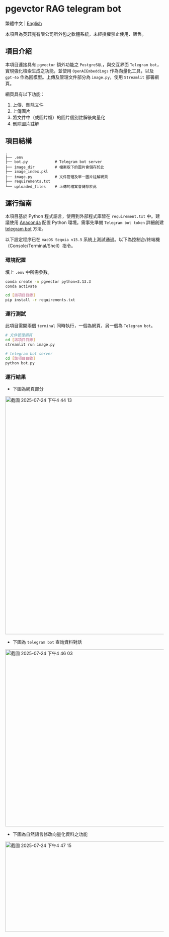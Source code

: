 # pgevctor RAG telegram bot

繁體中文 | [English](README.md)

本項目為英菲克有限公司所外包之軟體系統，未經授權禁止使用、販售。

## 項目介紹

本項目連接具有 `pgvector` 額外功能之 `PostgreSQL`，與交互界面 `Telegram bot`，實現強化檢索生成之功能，並使用 `OpenAIEmbeddings` 作為向量化工具，以及 `gpt-4o` 作為回模型。上傳及管理文件部分為 `image.py`，使用 `Streamlit` 部署網頁。

網頁具有以下功能：
1. 上傳、刪除文件
2. 上傳圖片
3. 將文件中（或圖片檔）的圖片個別註解後向量化
4. 刪除圖片註解

## 項目結構
```tree
.
├── .env
├── bot.py            # Telegram bot server
├── image_dir         # 檔案取下的圖片會儲存於此
├── image_index.pkl   
├── image.py          # 文件管理及單一圖片註解網頁
├── requirements.txt  
└── uploaded_files    # 上傳的檔案會儲存於此
```

## 運行指南

本項目基於 Python 程式語言，使用到外部程式庫皆在 `requirement.txt` 中。建議使用 [Anaconda](https://www.anaconda.com) 配置 Python 環境。需事先準備 `Telegram bot token` 詳細創建 [telegram bot](https://ithelp.ithome.com.tw/m/articles/10235578) 方法。

以下設定程序已在 `macOS Seqoia v15.5` 系統上測試通過。以下為控制台/終端機（Console/Terminal/Shell）指令。

### 環境配置

填上 `.env` 中所需參數。

```bash
conda create -n pgvector python=3.13.3
conda activate
```

```bash
cd [該項目目錄]
pip install -r requirements.txt
```

### 運行測試

此項目需開兩個 `terminal` 同時執行，一個為網頁，另一個為 `Telegram bot`。
```bash
# 文件管理網頁
cd [該項目目錄]
streamlit run image.py
```
```bash
# telegram bot server
cd [該項目目錄]
python bot.py
```

### 運行結果

- 下圖為網頁部分

<img width="1425" height="757" alt="截圖 2025-07-24 下午4 44 13" src="https://github.com/user-attachments/assets/64b34bad-fe75-4111-8860-27d58afb5683" />

- 下圖為 `telegram bot` 查詢資料對話

<img width="554" height="563" alt="截圖 2025-07-24 下午4 46 03" src="https://github.com/user-attachments/assets/a401b4d5-3377-4764-95fc-3537bbe5db9a" />

- 下圖為自然語言修改向量化資料之功能

<img width="654" height="287" alt="截圖 2025-07-24 下午4 47 15" src="https://github.com/user-attachments/assets/5d82645b-4a1a-4bb4-b1a2-5a964885ffba" />

